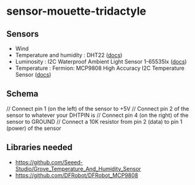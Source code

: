 # sensor-mouette-tridactyle

## Sensors

- Wind
- Temperature and humidity : DHT22 ([docs](https://wiki.seeedstudio.com/Grove-Temperature_and_Humidity_Sensor_Pro/))
- Luminosity : I2C Waterproof Ambient Light Sensor 1-65535lx ([docs](https://wiki.dfrobot.com/SKU_SEN0562_Gravity_I2C_Waterproof_Ambient_Light_Sensor_1_65535lx))
- Temperature : Fermion: MCP9808 High Accuracy I2C Temperature Sensor ([docs](https://wiki.dfrobot.com/Fermion_MCP9808_High_Accuracy_I2C_Temperature_Sensor_SKU_SEN0435))

## Schema

// Connect pin 1 (on the left) of the sensor to +5V
// Connect pin 2 of the sensor to whatever your DHTPIN is
// Connect pin 4 (on the right) of the sensor to GROUND
// Connect a 10K resistor from pin 2 (data) to pin 1 (power) of the sensor

## Libraries needed

- https://github.com/Seeed-Studio/Grove_Temperature_And_Humidity_Sensor
- https://github.com/DFRobot/DFRobot_MCP9808
